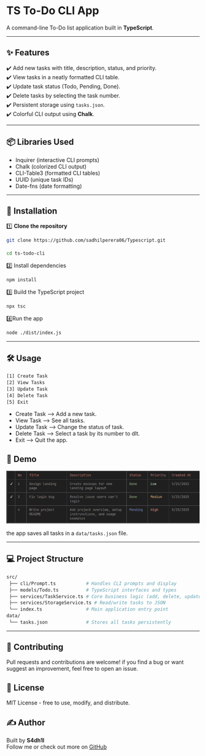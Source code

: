 # TS To-Do CLI App

A command-line To-Do list application built in **TypeScript**.

---

## ✨ Features

✔️ Add new tasks with title, description, status, and priority.  
✔️ View tasks in a neatly formatted CLI table.  
✔️ Update task status (Todo, Pending, Done).  
✔️ Delete tasks by selecting the task number.  
✔️ Persistent storage using `tasks.json`.  
✔️ Colorful CLI output using **Chalk**.

---

## 📦 Libraries Used

- Inquirer (interactive CLI prompts)  
- Chalk (colorized CLI output)  
- CLI-Table3 (formatted CLI tables)  
- UUID (unique task IDs)  
- Date-fns (date formatting)

---

## 🚀 Installation

1️⃣ **Clone the repository**

```bash
git clone https://github.com/sadhilperera06/Typescript.git

cd ts-todo-cli
```
2️⃣ Install dependencies

```bash
npm install
```
3️⃣ Build the TypeScript project

```bash
npx tsc
```

4️⃣Run the app
```bash
node ./dist/index.js
```
---
## 🛠️ Usage
```bash
[1] Create Task
[2] View Tasks
[3] Update Task
[4] Delete Task
[5] Exit
```
- Create Task --> Add a new task.
- View Task --> See all tasks.
- Update Task --> Change the status of task.
- Delete Task --> Select a task by its number to dlt.
- Exit --> Quit the app.

## 📸 Demo
![Task Table Screenshot](./assests/readmepic.png)


the app saves all tasks in a `data/tasks.json` file.

---

## 💻 Project Structure
```bash
src/
 ├── cli/Prompt.ts           # Handles CLI prompts and display
 ├── models/Todo.ts          # TypeScript interfaces and types
 ├── services/TaskService.ts # Core business logic (add, delete, update)
 ├── services/StorageService.ts # Read/write tasks to JSON
 └── index.ts                # Main application entry point
data/
 └── tasks.json              # Stores all tasks persistently
```

---
## 🤝 Contributing
Pull requests and contributions are welcome!
if you find a bug or want suggest an improvement, feel free to open an issue.

## 📄 License
MIT License - free to use, modify, and distribute.

## ✍️ Author  
Built by **S4dh1l**  
Follow me or check out more on [GitHub](https://github.com/sadhilperera06)


